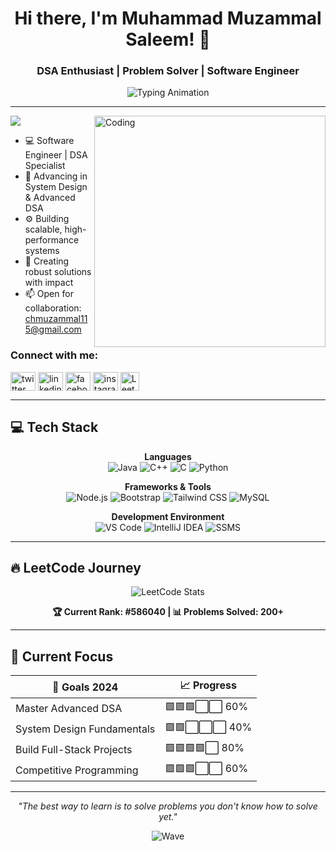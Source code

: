 <div align="center">

# Hi there, I'm Muhammad Muzammal Saleem! 👋
### DSA Enthusiast | Problem Solver | Software Engineer

<img src="https://readme-typing-svg.herokuapp.com?font=Fira+Code&size=22&pause=1000&color=36BCF7FF&center=true&vCenter=true&width=600&lines=Building+Solutions+One+Algorithm+at+a+Time;Passionate+About+Clean+Code;Always+Learning%2C+Always+Growing" alt="Typing Animation" />

</div>

---

<div align="left">
<img align="right" alt="Coding" width="370" src="https://i.pinimg.com/originals/81/17/8b/81178b47a8598f0c81c4799f2cdd4057.gif">

<p align="left"> <img src="https://komarev.com/ghpvc/?username=Muzammal-Saleem&color=36BCF7&style=flat-square&label=Profile+Views" /> </p>

- 💻 Software Engineer | DSA Specialist
- 🌱 Advancing in System Design & Advanced DSA
- ⚙️ Building scalable, high-performance systems
- 🎯 Creating robust solutions with impact
- 📫 Open for collaboration: chmuzammal115@gmail.com

<h3 align="left">Connect with me:</h3>
<p align="left">
<a href="https://x.com/Muzammal115c" target="blank"><img align="center" src="https://raw.githubusercontent.com/rahuldkjain/github-profile-readme-generator/master/src/images/icons/Social/twitter.svg" alt="twitter" height="30" width="40" /></a>
<a href="https://www.linkedin.com/in/muzammal-saleem-9052a72ab/" target="blank"><img align="center" src="https://raw.githubusercontent.com/rahuldkjain/github-profile-readme-generator/master/src/images/icons/Social/linked-in-alt.svg" alt="linkedin" height="30" width="40" /></a>
<a href="https://fb.com/profile.php?id=100065576260868" target="blank"><img align="center" src="https://raw.githubusercontent.com/rahuldkjain/github-profile-readme-generator/master/src/images/icons/Social/facebook.svg" alt="facebook" height="30" width="40" /></a>
<a href="https://www.instagram.com/muzammal_saleem/" target="blank"><img align="center" src="https://raw.githubusercontent.com/rahuldkjain/github-profile-readme-generator/master/src/images/icons/Social/instagram.svg" alt="instagram" height="30" width="40" /></a>
<a href="https://leetcode.com/u/Muzammal-Saleem" target="_blank"><img align="center" src="https://upload.vectorlogo.zone/logos/leetcode/images/87a6ef2b-56e7-42de-b43f-d9db8e40734e.svg" alt="LeetCode" height="30" /></a>
</p>

</div>

---

## 💻 **Tech Stack**

<div align="center">

**Languages**  
![Java](https://img.shields.io/badge/Java-ED8B00?style=for-the-badge&logo=openjdk&logoColor=white)
![C++](https://img.shields.io/badge/C++-00599C?style=for-the-badge&logo=cplusplus&logoColor=white)
![C](https://img.shields.io/badge/C-A8B9CC?style=for-the-badge&logo=c&logoColor=black)
![Python](https://img.shields.io/badge/Python-FFD43B?style=for-the-badge&logo=python&logoColor=blue)

**Frameworks & Tools**  
![Node.js](https://img.shields.io/badge/Node.js-339933?style=for-the-badge&logo=node.js&logoColor=white)
![Bootstrap](https://img.shields.io/badge/Bootstrap-7952B3?style=for-the-badge&logo=bootstrap&logoColor=white)
![Tailwind CSS](https://img.shields.io/badge/Tailwind_CSS-38B2AC?style=for-the-badge&logo=tailwind-css&logoColor=white)
![MySQL](https://img.shields.io/badge/MySQL-4479A1?style=for-the-badge&logo=mysql&logoColor=white)

**Development Environment**  
![VS Code](https://img.shields.io/badge/VS_Code-007ACC?style=for-the-badge&logo=visual-studio-code&logoColor=white)
![IntelliJ IDEA](https://img.shields.io/badge/IntelliJ_IDEA-000000?style=for-the-badge&logo=intellij-idea&logoColor=white)
![SSMS](https://img.shields.io/badge/SQL_Server-CC2927?style=for-the-badge&logo=microsoft-sql-server&logoColor=white)

</div>

---

## 🔥 **LeetCode Journey**

<div align="center">

![LeetCode Stats](https://leetcard.jacoblin.cool/Muzammal-Saleem?theme=dark&font=Karma&ext=heatmap)

**🏆 Current Rank: #586040 | 📊 Problems Solved: 200+**

</div>

---

## 🎯 **Current Focus**

<div align="center">

| 🎯 **Goals 2024** | 📈 **Progress** |
|-------------------|----------------|
| Master Advanced DSA | 🟩🟩🟩⬜⬜ 60% |
| System Design Fundamentals | 🟩🟩⬜⬜⬜ 40% |
| Build Full-Stack Projects | 🟩🟩🟩🟩⬜ 80% |
| Competitive Programming | 🟩🟩🟩⬜⬜ 60% |

</div>

---

<div align="center">

*"The best way to learn is to solve problems you don't know how to solve yet."*

![Wave](https://capsule-render.vercel.app/api?type=waving&color=gradient&customColorList=6,11,20&height=120&section=footer&text=Thanks%20for%20visiting!&fontSize=20&fontColor=white&animation=twinkling)

</div>
